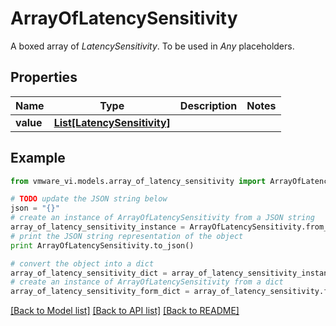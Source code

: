 # ArrayOfLatencySensitivity

A boxed array of *LatencySensitivity*. To be used in *Any* placeholders. 

## Properties
Name | Type | Description | Notes
------------ | ------------- | ------------- | -------------
**value** | [**List[LatencySensitivity]**](LatencySensitivity.md) |  | 

## Example

```python
from vmware_vi.models.array_of_latency_sensitivity import ArrayOfLatencySensitivity

# TODO update the JSON string below
json = "{}"
# create an instance of ArrayOfLatencySensitivity from a JSON string
array_of_latency_sensitivity_instance = ArrayOfLatencySensitivity.from_json(json)
# print the JSON string representation of the object
print ArrayOfLatencySensitivity.to_json()

# convert the object into a dict
array_of_latency_sensitivity_dict = array_of_latency_sensitivity_instance.to_dict()
# create an instance of ArrayOfLatencySensitivity from a dict
array_of_latency_sensitivity_form_dict = array_of_latency_sensitivity.from_dict(array_of_latency_sensitivity_dict)
```
[[Back to Model list]](../README.md#documentation-for-models) [[Back to API list]](../README.md#documentation-for-api-endpoints) [[Back to README]](../README.md)


